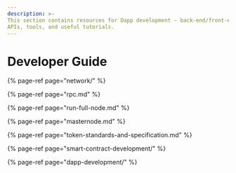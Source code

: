 ```yaml
---
description: >-
This section contains resources for Dapp development - back-end/front-end
APIs, tools, and useful tutorials.
---
```


# Developer Guide

{% page-ref page="network/" %}

{% page-ref page="rpc.md" %}

{% page-ref page="run-full-node.md" %}

{% page-ref page="masternode.md" %}

{% page-ref page="token-standards-and-specification.md" %}

{% page-ref page="smart-contract-development/" %}

{% page-ref page="dapp-development/" %}


